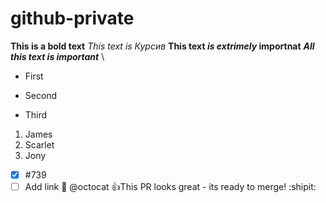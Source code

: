 # github-private
**This is a bold text**
_This text is Курсив_
**This text _is extrimely_ importnat**
***All this text is important***
\
* First
- Second
+ Third
1. James
2. Scarlet
3. Jony
- [x] #739
- [ ] Add link 🎉
@octocat :+1:This PR looks great - its ready to merge! :shipit:
